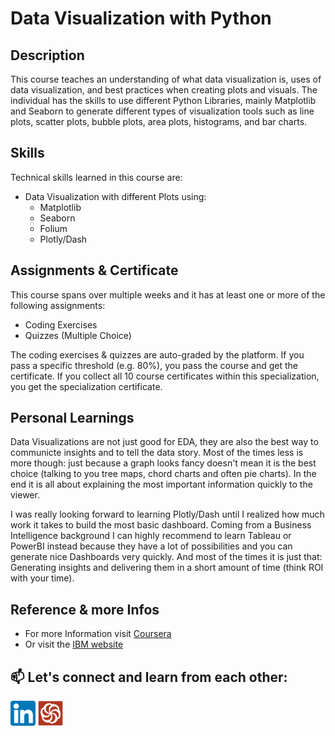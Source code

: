 # Data Visualization with Python

## Description
This course teaches an understanding of what data visualization is, uses of data visualization, and best practices when creating plots and visuals. The individual has the skills to use different Python Libraries, mainly Matplotlib and Seaborn to generate different types of visualization tools such as line plots, scatter plots, bubble plots, area plots, histograms, and bar charts.

## Skills
Technical skills learned in this course are:
- Data Visualization with different Plots using:
  - Matplotlib
  - Seaborn
  - Folium
  - Plotly/Dash

## Assignments & Certificate
This course spans over multiple weeks and it has at least one or more of the following assignments:
- Coding Exercises
- Quizzes (Multiple Choice)

The coding exercises & quizzes are auto-graded by the platform. If you pass a specific threshold (e.g. 80%), you pass the course and get the certificate. If you collect all 10 course certificates within this specialization, you get the specialization certificate.

## Personal Learnings
Data Visualizations are not just good for EDA, they are also the best way to communicte insights and to tell the data story. Most of the times less is more though: just because a graph looks fancy doesn't mean it is the best choice (talking to you tree maps, chord charts and often pie charts). In the end it is all about explaining the most important information quickly to the viewer.

I was really looking forward to learning Plotly/Dash until I realized how much work it takes to build the most basic dashboard. Coming from a Business Intelligence background I can highly recommend to learn Tableau or PowerBI instead because they have a lot of possibilities and you can generate nice Dashboards very quickly. And most of the times it is just that: Generating insights and delivering them in a short amount of time (think ROI with your time).

## Reference & more Infos
- For more Information visit [Coursera](https://www.coursera.org/learn/python-for-data-visualization?specialization=ibm-data-science)
- Or visit the [IBM website](https://www.ibm.com/training/badge/7c52284f-a753-4cc5-bf02-0d100c543386)

## 📫 Let's connect and learn from each other:

[<img src="https://github.com/kevin-goetz/kevin-goetz/blob/main/LinkedIn Logo.png" height="40em" align="center" alt="Connect with Me on LinkedIn" title="Connect with Me on LinkedIn"/>](https://linkedin.com/in/kgötz) [<img src="https://github.com/kevin-goetz/kevin-goetz/blob/main/Codewars Logo.svg" height="40em" align="center" alt="Connect with Me on Codewars" title="Connect with Me on Codewars"/>](https://www.codewars.com/users/kevin-goetz)

